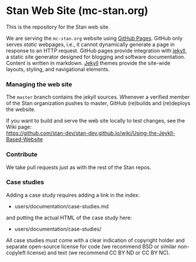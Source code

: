 # Stan Web Site (mc-stan.org)

This is the repository for the Stan web site.  

We are serving the `mc-stan.org` website using
[GitHub Pages](https://help.github.com/categories/github-pages-basics).
GitHub only serves _static_ webpages, i.e., it cannot dynamically generate
a page in response to an HTTP request.
GitHub pages provide integration with
[jekyll](https://help.github.com/articles/about-github-pages-and-jekyll/),
a static site generator designed for blogging and software documentation.
Content is written in markdown.  [Jekyll](https://jekyllrb.com) themes
provide the site-wide layouts, styling, and navigational elements.

### Managing the web site

The `master` branch contains the jekyll sources.
Whenever a verified member of the Stan organization pushes to master,
GitHub (re)builds and (re)deploys the website.

If you want to build and serve the web site locally to test changes, see the Wiki page: </br>
https://github.com/stan-dev/stan-dev.github.io/wiki/Using-the-Jeykll-Based-Website

### Contribute 

We take pull requests just as with the rest of the Stan repos.

### Case studies

Adding a case study requires adding a link in the index:

* users/documentation/case-studies.md

and putting the actual HTML of the case study here:

* users/documentation/case-studies/

All case studies must come with a clear indication of copyright holder and separate open-source license for code (we recommend BSD or similar non-copyleft license) and text (we recommend CC BY ND or CC BY NC).  


